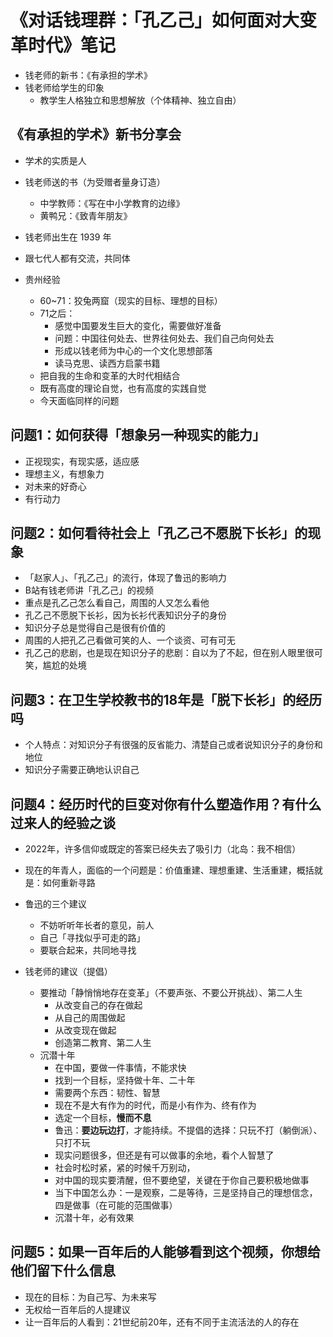 # 《对话钱理群：「孔乙己」如何面对大变革时代》笔记

- 钱老师的新书：《有承担的学术》
- 钱老师给学生的印象
  - 教学生人格独立和思想解放（个体精神、独立自由）

## 《有承担的学术》新书分享会

- 学术的实质是人

- 钱老师送的书（为受赠者量身订造）
  - 中学教师：《写在中小学教育的边缘》
  - 黄鸭兄：《致青年朋友》

- 钱老师出生在 1939 年
- 跟七代人都有交流，共同体

- 贵州经验
  - 60~71：狡兔两窟（现实的目标、理想的目标）
  - 71之后：
    - 感觉中国要发生巨大的变化，需要做好准备
    - 问题：中国往何处去、世界往何处去、我们自己向何处去
    - 形成以钱老师为中心的一个文化思想部落
    - 读马克思、读西方启蒙书籍
  - 把自我的生命和变革的大时代相结合
  - 既有高度的理论自觉，也有高度的实践自觉
  - 今天面临同样的问题

## 问题1：如何获得「想象另一种现实的能力」

- 正视现实，有现实感，适应感
- 理想主义，有想象力
- 对未来的好奇心
- 有行动力

## 问题2：如何看待社会上「孔乙己不愿脱下长衫」的现象

- 「赵家人」、「孔乙己」的流行，体现了鲁迅的影响力
- B站有钱老师讲「孔乙己」的视频
- 重点是孔乙己怎么看自己，周围的人又怎么看他
- 孔乙己不愿脱下长衫，因为长衫代表知识分子的身份
- 知识分子总是觉得自己是很有价值的
- 周围的人把孔乙己看做可笑的人、一个谈资、可有可无
- 孔乙己的悲剧，也是现在知识分子的悲剧：自以为了不起，但在别人眼里很可笑，尴尬的处境

## 问题3：在卫生学校教书的18年是「脱下长衫」的经历吗

- 个人特点：对知识分子有很强的反省能力、清楚自己或者说知识分子的身份和地位
- 知识分子需要正确地认识自己

## 问题4：经历时代的巨变对你有什么塑造作用？有什么过来人的经验之谈

- 2022年，许多信仰或既定的答案已经失去了吸引力（北岛：我不相信）

- 现在的年青人，面临的一个问题是：价值重建、理想重建、生活重建，概括就是：如何重新寻路

- 鲁迅的三个建议
  - 不妨听听年长者的意见，前人
  - 自己「寻找似乎可走的路」
  - 要联合起来，共同地寻找

- 钱老师的建议（提倡）
  - 要推动「静悄悄地存在变革」（不要声张、不要公开挑战）、第二人生
    - 从改变自己的存在做起
    - 从自己的周围做起
    - 从改变现在做起
    - 创造第二教育、第二人生
  - 沉潜十年
    - 在中国，要做一件事情，不能求快
    - 找到一个目标，坚持做十年、二十年
    - 需要两个东西：韧性、智慧
    - 现在不是大有作为的时代，而是小有作为、终有作为
    - 选定一个目标，**慢而不息**
    - 鲁迅：**要边玩边打**，才能持续。不提倡的选择：只玩不打（躺倒派）、只打不玩
    - 现实问题很多，但还是有可以做事的余地，看个人智慧了
    - 社会时松时紧，紧的时候千万别动，
    - 对中国的现实要清醒，但不要绝望，关键在于你自己要积极地做事
    - 当下中国怎么办：一是观察，二是等待，三是坚持自己的理想信念，四是做事（在可能的范围做事）
    - 沉潜十年，必有效果

## 问题5：如果一百年后的人能够看到这个视频，你想给他们留下什么信息

- 现在的目标：为自己写、为未来写
- 无权给一百年后的人提建议
- 让一百年后的人看到：21世纪前20年，还有不同于主流活法的人的存在
